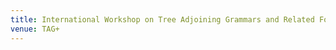 ```yaml
---
title: International Workshop on Tree Adjoining Grammars and Related Formalisms
venue: TAG+
---
```

